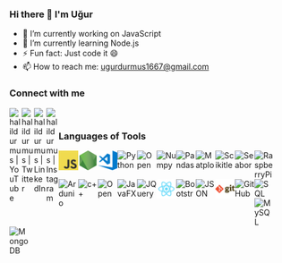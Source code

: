 ### Hi there 👋 I'm Uğur


- 🔭 I’m currently working on JavaScript
- 🌱 I’m currently learning Node.js
- ⚡ Fun fact: Just code it 😄
- 📫 How to reach me: ugurdurmus1667@gmail.com

### Connect with me

[<img align="left" alt="halildurmus | YouTube" width="22px" src="https://cdn.jsdelivr.net/npm/simple-icons@v3/icons/youtube.svg" />][youtube]
[<img align="left" alt="halildurmus | Twitter" width="22px" src="https://cdn.jsdelivr.net/npm/simple-icons@v3/icons/twitter.svg" />][twitter]
[<img align="left" alt="halildurmus | LinkedIn" width="22px" src="https://cdn.jsdelivr.net/npm/simple-icons@v3/icons/linkedin.svg" />][linkedin]
[<img align="left" alt="halildurmus | Instagram" width="22px" src="https://cdn.jsdelivr.net/npm/simple-icons@v3/icons/instagram.svg" />][instagram]
<br/>
### Languages of Tools

[<img align="left" alt="JavaScript" height="35px" width="35px" src="https://raw.githubusercontent.com/github/explore/80688e429a7d4ef2fca1e82350fe8e3517d3494d/topics/javascript/javascript.png" 
/>][javascript]
[<img align="left" alt="Node.js" height="35px" width="35px" src="https://raw.githubusercontent.com/github/explore/80688e429a7d4ef2fca1e82350fe8e3517d3494d/topics/nodejs/nodejs.png"
/>][nodejs]
[<img align="left" alt="Visual Studio Code" height="35px" width="35px" src="https://raw.githubusercontent.com/github/explore/80688e429a7d4ef2fca1e82350fe8e3517d3494d/topics/visual-studio-code/visual-studio-code.png" />][visualstudio]
[<img align="left" alt="Python" height="35px" width="35px" src="https://user-images.githubusercontent.com/44526088/104127132-71c3cf80-5371-11eb-958a-1ab0b4be69f3.png"
/>][python]
[<img align="left" alt="OpenCV" height="35px" width="35px" src="https://user-images.githubusercontent.com/66306220/109276744-73fdc280-7827-11eb-9865-8f6989bb34d7.png"
/>][opencv]
[<img align="left" alt="Numpy" height="35px" width="35px" src="https://user-images.githubusercontent.com/66306220/109288320-be863b80-7835-11eb-8423-24d22fa91fea.png"
/>][numpy]
[<img align="left" alt="Pandas" height="35px" width="35px" src="https://user-images.githubusercontent.com/66306220/109290856-35710380-7839-11eb-8c87-dd1614a10d4f.png"
/>][pandas]
[<img align="left" alt="Matplotlib" height="35px" width="35px" src="https://user-images.githubusercontent.com/44526088/104125664-3de4ac00-5369-11eb-897b-c064e3e97e22.png"
/>][matplotlib]
[<img align="left" alt="Scikitlearn" height="35px" width="35px" src="https://user-images.githubusercontent.com/66306220/109291240-c942cf80-7839-11eb-8348-de78a4330acc.png"
/>][scikit-learn]
[<img align="left" alt="Seaborn" height="35px" width="35px" src="https://user-images.githubusercontent.com/66306220/109292108-eaf08680-783a-11eb-98f3-ebe9487b11cf.png"
/>][seaborn]
[<img align="left" alt="RaspberryPi" width="35px" src="https://user-images.githubusercontent.com/44526088/104127459-34604180-5373-11eb-8f77-bd0d01294f33.png" 
/>][raspberrypi]
[<img align="left" alt="Ardunio" width="35px" src="https://user-images.githubusercontent.com/44526088/104127504-7a1d0a00-5373-11eb-99f5-32b087e6b7a1.png" 
/>][arduino]
<br />
<br />
[<img align="left" alt="c++" height="35px" width="35px" src="https://user-images.githubusercontent.com/44526088/104126246-979aa580-536c-11eb-92dd-f58cc878d414.png"
/>][cplusplus]
[<img align="left" alt="OpenGL" height="35px" width="35px" src="https://user-images.githubusercontent.com/66306220/109294071-c6e27480-783d-11eb-9a58-07ebc8656266.png"
/>][opengl]
[<img align="left" alt="JavaFX" height="35px" width="35px" src="https://user-images.githubusercontent.com/66306220/109294209-f42f2280-783d-11eb-863a-f20107420bec.png"
/>][openjfx]
[<img align="left" alt="JQuery" height="35px" width="35px" src="https://user-images.githubusercontent.com/66306220/109292877-158f0f00-783c-11eb-80e1-be14a3cafd9a.png"
/>][jquery]
[<img align="left" alt="React" height="35px" width="35px" src="https://raw.githubusercontent.com/github/explore/80688e429a7d4ef2fca1e82350fe8e3517d3494d/topics/react/react.png"
/>][reactjs]
[<img align="left" alt="Bootstrap" height="35px" width="35px" src="https://user-images.githubusercontent.com/44526088/104127905-bcdfe180-5375-11eb-89e1-efecea8f1ec9.png"
/>][getbootstrap]
[<img align="left" alt="JSON" height="35px" width="35px" src="https://user-images.githubusercontent.com/66306220/109292466-7702ae00-783b-11eb-8cbc-21acfa1bc611.png"
/>][json]
[<img align="left" alt="Git" height="35px" width="35px" src="https://raw.githubusercontent.com/github/explore/80688e429a7d4ef2fca1e82350fe8e3517d3494d/topics/git/git.png"
/>][git]
[<img align="left" alt="GitHub" height="35px" width="35px" src="https://user-images.githubusercontent.com/66306220/109293415-cd242100-783c-11eb-975b-d0a9f1eefefc.png"
/>][github]
[<img align="left" alt="SQL" width="35px" src="https://user-images.githubusercontent.com/66306220/109294963-fe055580-783e-11eb-88eb-f1e0b0d86eba.png" 
/>][sqlite]
[<img align="left" alt="MySQL" width="35px" src="https://user-images.githubusercontent.com/66306220/109295718-41ac8f00-7840-11eb-87f3-8fc3f9a78771.png" 
/>][mysql]
[<img align="left" alt="MongoDB" width="35px" src="https://user-images.githubusercontent.com/66306220/109296478-66553680-7841-11eb-9eab-a6063f634266.png" 
/>][mongodb]
<br />
<br />




[twitter]: https://twitter.com/ugurduraloglu
[youtube]: https://www.youtube.com/channel/UC_IfVKT5aYLNgAdt8JqJ_CQ
[instagram]: https://www.instagram.com/ugurduraloglu61/
[linkedin]: https://www.linkedin.com/in/u%C4%9Fur-durmu%C5%9F-711592156/
[arduino]: https://www.arduino.cc/
[raspberrypi]: https://www.raspberrypi.org/
[mongodb]: https://www.mongodb.com/3
[mysql]: https://www.mysql.com/
[sqlite]: https://www.sqlite.org/index.html
[commandline]: https://www.windows-commandline.com/
[github]: https://github.com/
[nodejs]: https://nodejs.org/en/
[git]: https://git-scm.com/
[json]: https://www.json.org/json-en.html
[getbootstrap]: https://getbootstrap.com/
[reactjs]: https://tr.reactjs.org/
[jquery]: https://jquery.com/
[javascript]: https://www.javascript.com/
[openjfx]: https://openjfx.io/
[cplusplus]: https://www.cplusplus.com/
[opengl]: https://www.opengl.org//
[openjfx]: https://openjfx.io/
[seaborn]: https://seaborn.pydata.org/
[scikit-learn]: https://scikit-learn.org/stable/
[matplotlib]: https://matplotlib.org/
[pandas]: https://pandas.pydata.org/
[numpy]: https://numpy.org/
[opencv]: https://opencv.org/
[python]: https://www.python.org/
[visualstudio]: https://code.visualstudio.com/
[arduino]: https://www.arduino.cc/
[raspberrypi]: https://www.raspberrypi.org/
[mongodb]: https://www.mongodb.com/3
[mysql]: https://www.mysql.com/
[sqlite]: https://www.sqlite.org/index.html
